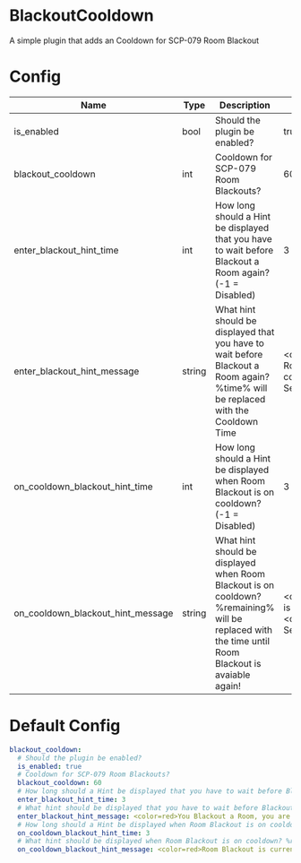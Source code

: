 # BlackoutCooldown
A simple plugin that adds an Cooldown for SCP-079 Room Blackout

# Config
Name | Type | Description | Default
---- | ---- | ----------- | -------
is_enabled | bool | Should the plugin be enabled? | true
blackout_cooldown | int | Cooldown for SCP-079 Room Blackouts? | 60
enter_blackout_hint_time | int | How long should a Hint be displayed that you have to wait before Blackout a Room again? (-1 = Disabled) | 3
enter_blackout_hint_message | string | What hint should be displayed that you have to wait before Blackout a Room again? %time% will be replaced with the Cooldown Time | <color=red>You Blackout a Room, you are now on cooldown for %time% Seconds
on_cooldown_blackout_hint_time | int | How long should a Hint be displayed when Room Blackout is on cooldown? (-1 = Disabled) | 3
on_cooldown_blackout_hint_message | string | What hint should be displayed when Room Blackout is on cooldown? %remaining% will be replaced with the time until Room Blackout is avaiable again! | <color=red>Room Blackout is currently on cooldown!</color> <color=blue>%remaining% Seconds</color>

# Default Config
```yml
blackout_cooldown:
  # Should the plugin be enabled?
  is_enabled: true
  # Cooldown for SCP-079 Room Blackouts?
  blackout_cooldown: 60
  # How long should a Hint be displayed that you have to wait before Blackout a Room again? (-1 = Disabled)
  enter_blackout_hint_time: 3
  # What hint should be displayed that you have to wait before Blackout a Room again? %time% will be replaced with the Cooldown Time
  enter_blackout_hint_message: <color=red>You Blackout a Room, you are now on cooldown for %time% Seconds
  # How long should a Hint be displayed when Room Blackout is on cooldown? (-1 = Disabled)
  on_cooldown_blackout_hint_time: 3
  # What hint should be displayed when Room Blackout is on cooldown? %remaining% will be replaced with the time until Room Blackout is avaiable again!
  on_cooldown_blackout_hint_message: <color=red>Room Blackout is currently on cooldown!</color> <color=blue>%remaining% Seconds</color>
```